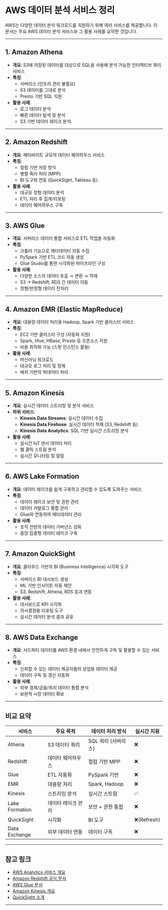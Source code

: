 # AWS 데이터 분석 서비스 정리

AWS는 다양한 데이터 분석 워크로드를 지원하기 위해 여러 서비스를 제공합니다. 이 문서는 주요 AWS 데이터 분석 서비스와 그 활용 사례를 요약한 것입니다.

---

## 1. Amazon Athena

- **개요**: S3에 저장된 데이터를 대상으로 SQL을 사용해 분석 가능한 인터랙티브 쿼리 서비스
- **특징**:
  - 서버리스 (인프라 관리 불필요)
  - S3 데이터를 그대로 분석
  - Presto 기반 SQL 지원
- **활용 사례**:
  - 로그 데이터 분석
  - 빠른 데이터 탐색 및 분석
  - S3 기반 데이터 레이크 분석

---

## 2. Amazon Redshift

- **개요**: 페타바이트 규모의 데이터 웨어하우스 서비스
- **특징**:
  - 컬럼 기반 저장 방식
  - 병렬 쿼리 처리 (MPP)
  - BI 도구와 연동 (QuickSight, Tableau 등)
- **활용 사례**:
  - 대규모 정형 데이터 분석
  - ETL 처리 후 집계/리포팅
  - 데이터 웨어하우스 구축

---

## 3. AWS Glue

- **개요**: 서버리스 데이터 통합 서비스로 ETL 작업을 자동화
- **특징**:
  - 크롤러 기능으로 메타데이터 자동 수집
  - PySpark 기반 ETL 코드 자동 생성
  - Glue Studio를 통한 시각화된 파이프라인 구성
- **활용 사례**:
  - 다양한 소스의 데이터 추출 → 변환 → 적재
  - S3 → Redshift, RDS 간 데이터 이동
  - 정형/반정형 데이터 전처리

---

## 4. Amazon EMR (Elastic MapReduce)

- **개요**: 대용량 데이터 처리용 Hadoop, Spark 기반 클러스터 서비스
- **특징**:
  - EC2 기반 클러스터 구성 (자동화 지원)
  - Spark, Hive, HBase, Presto 등 오픈소스 지원
  - 비용 최적화 가능 (스팟 인스턴스 활용)
- **활용 사례**:
  - 머신러닝 워크로드
  - 대규모 로그 처리 및 정제
  - 배치 기반의 빅데이터 처리

---

## 5. Amazon Kinesis

- **개요**: 실시간 데이터 스트리밍 및 분석 서비스
- **하위 서비스**:
  - **Kinesis Data Streams**: 실시간 데이터 수집
  - **Kinesis Data Firehose**: 실시간 데이터 적재 (S3, Redshift 등)
  - **Kinesis Data Analytics**: SQL 기반 실시간 스트리밍 분석
- **활용 사례**:
  - 실시간 IoT 센서 데이터 처리
  - 웹 클릭 스트림 분석
  - 실시간 모니터링 및 알림

---

## 6. AWS Lake Formation

- **개요**: 데이터 레이크를 쉽게 구축하고 관리할 수 있도록 도와주는 서비스
- **특징**:
  - 데이터 레이크 보안 및 권한 관리
  - 데이터 카탈로그 통합 관리
  - Glue와 연동하여 메타데이터 관리
- **활용 사례**:
  - 조직 전반의 데이터 거버넌스 강화
  - 중앙 집중형 데이터 레이크 구축

---

## 7. Amazon QuickSight

- **개요**: 클라우드 기반의 BI (Business Intelligence) 시각화 도구
- **특징**:
  - 서버리스 BI 대시보드 생성
  - ML 기반 인사이트 자동 제안
  - S3, Redshift, Athena, RDS 등과 연동
- **활용 사례**:
  - 대시보드로 KPI 시각화
  - 의사결정용 리포팅 도구
  - 실시간 데이터 분석 결과 공유

---

## 8. AWS Data Exchange

- **개요**: 서드파티 데이터를 AWS 환경 내에서 안전하게 구독 및 활용할 수 있는 서비스
- **특징**:
  - 신뢰할 수 있는 데이터 제공자들의 상업용 데이터 제공
  - 데이터 구독 및 갱신 자동화
- **활용 사례**:
  - 외부 경제/금융/위치 데이터 통합 분석
  - 보완적 시장 데이터 확보

---

## 비교 요약

| 서비스 | 주요 목적 | 데이터 처리 방식 | 실시간 지원 |
|--------|-----------|------------------|--------------|
| Athena | S3 데이터 쿼리 | SQL 쿼리 (서버리스) | ❌ |
| Redshift | 데이터 웨어하우스 | 컬럼 기반 MPP | ❌ |
| Glue | ETL 자동화 | PySpark 기반 | ❌ |
| EMR | 대용량 처리 | Spark, Hadoop | ❌ |
| Kinesis | 스트리밍 분석 | 실시간 스트림 | ✅ |
| Lake Formation | 데이터 레이크 관리 | 보안 + 권한 통합 | ❌ |
| QuickSight | 시각화 | BI 도구 | ❌(Refresh) |
| Data Exchange | 외부 데이터 연동 | 데이터 구독 | ❌ |

---

## 참고 링크

- [AWS Analytics 서비스 개요](https://aws.amazon.com/analytics/)
- [Amazon Redshift 공식 문서](https://docs.aws.amazon.com/redshift/)
- [AWS Glue 문서](https://docs.aws.amazon.com/glue/)
- [Amazon Kinesis 개요](https://aws.amazon.com/kinesis/)
- [QuickSight 소개](https://quicksight.aws.amazon.com/)

---

